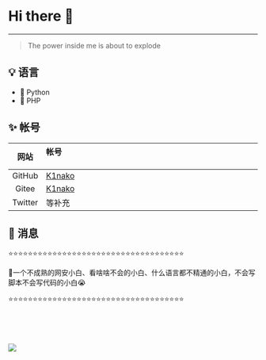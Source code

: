 # Hi there :wave:

---

> The power inside me is about to explode
>
>                    

## :bulb: 语言

-   :snake: Python
-   :checkered_flag: PHP

## :sparkles: 帐号

|  网站   | 帐号&nbsp; &nbsp; &nbsp; &nbsp; &nbsp; &nbsp; &nbsp; &nbsp; &nbsp; &nbsp; &nbsp; &nbsp; &nbsp; &nbsp; &nbsp;&nbsp; &nbsp; &nbsp; &nbsp; &nbsp; &nbsp;&nbsp; &nbsp; &nbsp; &nbsp; &nbsp; &nbsp; &nbsp; &nbsp; &nbsp; &nbsp; &nbsp; &nbsp; &nbsp; &nbsp; &nbsp;&nbsp; &nbsp; &nbsp; &nbsp; &nbsp; &nbsp;&nbsp; &nbsp; &nbsp; &nbsp; &nbsp; &nbsp; &nbsp; &nbsp; &nbsp; &nbsp; &nbsp; &nbsp; &nbsp; &nbsp; &nbsp;&nbsp; &nbsp; &nbsp; &nbsp; &nbsp; &nbsp; |
| :-----: | :----------------------------------------------------------- |
| GitHub  | [K1nako](https://github.com/K1nako0)                         |
|  Gitee  | [K1nako ](https://gitee.com/K1nako)                          |
| Twitter | 等补充                                                       |

## :speech_balloon: 消息

:star::star::star::star::star::star::star::star::star::star::star::star::star::star::star::star::star::star::star::star::star::star::star::star::star::star::star::star::star::star::star::star::star::star::star::star:

:sparkling_heart:一个不成熟的网安小白、看啥啥不会的小白、什么语言都不精通的小白，不会写脚本不会写代码的小白:sob:


:star::star::star::star::star::star::star::star::star::star::star::star::star::star::star::star::star::star::star::star::star::star::star::star::star::star::star::star::star::star::star::star::star::star::star::star:

&emsp;  &nbsp;

 &nbsp; &nbsp; &nbsp; &nbsp; &nbsp; &nbsp; &nbsp; &nbsp; &nbsp; &nbsp; &nbsp; &nbsp; &nbsp; &nbsp;&nbsp; &nbsp; &nbsp; &nbsp; &nbsp; &nbsp;&nbsp; &nbsp; &nbsp; &nbsp; &nbsp; &nbsp; &nbsp; &nbsp; &nbsp; &nbsp;  &nbsp;   &nbsp; &nbsp; &nbsp; 


![](http://k1nako-images.netlify.app/images/touxiang.jpg)

